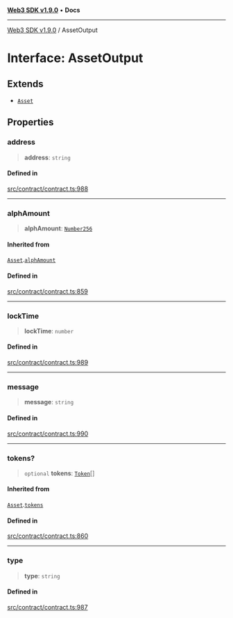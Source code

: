[**Web3 SDK v1.9.0**](../README.md) • **Docs**

***

[Web3 SDK v1.9.0](../globals.md) / AssetOutput

# Interface: AssetOutput

## Extends

- [`Asset`](Asset.md)

## Properties

### address

> **address**: `string`

#### Defined in

[src/contract/contract.ts:988](https://github.com/Mystic-Nayy/alephium-web3/blob/c1afd789a197ce5fe21f08c2965942090157c33d/packages/web3/src/contract/contract.ts#L988)

***

### alphAmount

> **alphAmount**: [`Number256`](../type-aliases/Number256.md)

#### Inherited from

[`Asset`](Asset.md).[`alphAmount`](Asset.md#alphamount)

#### Defined in

[src/contract/contract.ts:859](https://github.com/Mystic-Nayy/alephium-web3/blob/c1afd789a197ce5fe21f08c2965942090157c33d/packages/web3/src/contract/contract.ts#L859)

***

### lockTime

> **lockTime**: `number`

#### Defined in

[src/contract/contract.ts:989](https://github.com/Mystic-Nayy/alephium-web3/blob/c1afd789a197ce5fe21f08c2965942090157c33d/packages/web3/src/contract/contract.ts#L989)

***

### message

> **message**: `string`

#### Defined in

[src/contract/contract.ts:990](https://github.com/Mystic-Nayy/alephium-web3/blob/c1afd789a197ce5fe21f08c2965942090157c33d/packages/web3/src/contract/contract.ts#L990)

***

### tokens?

> `optional` **tokens**: [`Token`](Token.md)[]

#### Inherited from

[`Asset`](Asset.md).[`tokens`](Asset.md#tokens)

#### Defined in

[src/contract/contract.ts:860](https://github.com/Mystic-Nayy/alephium-web3/blob/c1afd789a197ce5fe21f08c2965942090157c33d/packages/web3/src/contract/contract.ts#L860)

***

### type

> **type**: `string`

#### Defined in

[src/contract/contract.ts:987](https://github.com/Mystic-Nayy/alephium-web3/blob/c1afd789a197ce5fe21f08c2965942090157c33d/packages/web3/src/contract/contract.ts#L987)
